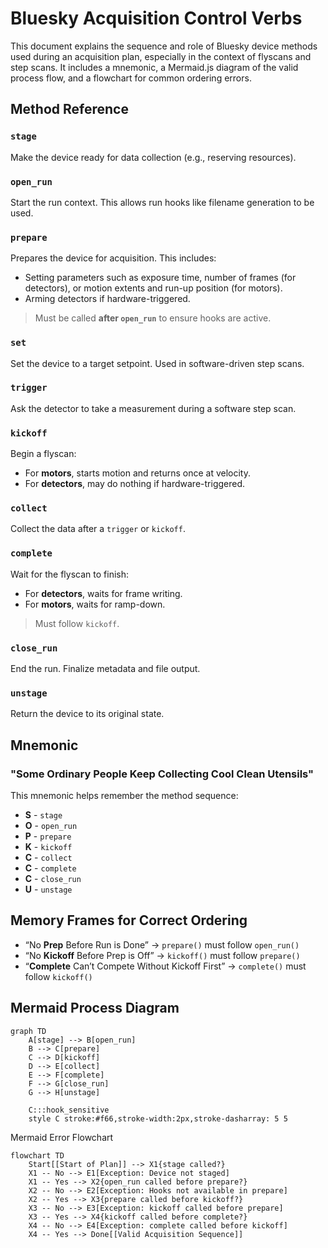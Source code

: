 
Bluesky Acquisition Control Verbs
================================

This document explains the sequence and role of Bluesky device methods used during an acquisition plan, especially in the context of flyscans and step scans. It includes a mnemonic, a Mermaid.js diagram of the valid process flow, and a flowchart for common ordering errors.

Method Reference
----------------

### `stage`

Make the device ready for data collection (e.g., reserving resources).

### `open_run`

Start the run context. This allows run hooks like filename generation to be used.

### `prepare`

Prepares the device for acquisition. This includes:

- Setting parameters such as exposure time, number of frames (for detectors), or motion extents and run-up position (for motors).
- Arming detectors if hardware-triggered.

> Must be called **after `open_run`** to ensure hooks are active.

### `set`

Set the device to a target setpoint. Used in software-driven step scans.

### `trigger`

Ask the detector to take a measurement during a software step scan.

### `kickoff`

Begin a flyscan:

- For **motors**, starts motion and returns once at velocity.
- For **detectors**, may do nothing if hardware-triggered.

### `collect`

Collect the data after a `trigger` or `kickoff`.

### `complete`

Wait for the flyscan to finish:

- For **detectors**, waits for frame writing.
- For **motors**, waits for ramp-down.

> Must follow `kickoff`.

### `close_run`

End the run. Finalize metadata and file output.

### `unstage`

Return the device to its original state.

Mnemonic
--------

### **"Some Ordinary People Keep Collecting Cool Clean Utensils"**

This mnemonic helps remember the method sequence:

- **S** - `stage`
- **O** - `open_run`
- **P** - `prepare`
- **K** - `kickoff`
- **C** - `collect`
- **C** - `complete`
- **C** - `close_run`
- **U** - `unstage`

## Memory Frames for Correct Ordering

- “No **Prep** Before Run is Done” → `prepare()` must follow `open_run()`
- “No **Kickoff** Before Prep is Off” → `kickoff()` must follow `prepare()`
- “**Complete** Can’t Compete Without Kickoff First” → `complete()` must follow `kickoff()`

Mermaid Process Diagram
------------------------

```mermaid
graph TD
    A[stage] --> B[open_run]
    B --> C[prepare]
    C --> D[kickoff]
    D --> E[collect]
    E --> F[complete]
    F --> G[close_run]
    G --> H[unstage]

    C:::hook_sensitive
    style C stroke:#f66,stroke-width:2px,stroke-dasharray: 5 5

```

Mermaid Error Flowchart

```mermaid
flowchart TD
    Start[[Start of Plan]] --> X1{stage called?}
    X1 -- No --> E1[Exception: Device not staged]
    X1 -- Yes --> X2{open_run called before prepare?}
    X2 -- No --> E2[Exception: Hooks not available in prepare]
    X2 -- Yes --> X3{prepare called before kickoff?}
    X3 -- No --> E3[Exception: kickoff called before prepare]
    X3 -- Yes --> X4{kickoff called before complete?}
    X4 -- No --> E4[Exception: complete called before kickoff]
    X4 -- Yes --> Done[[Valid Acquisition Sequence]]
```
